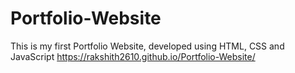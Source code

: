 # Portfolio-Website
This is my first Portfolio Website, developed using HTML, CSS and JavaScript
https://rakshith2610.github.io/Portfolio-Website/
